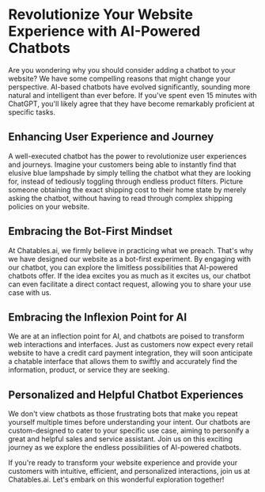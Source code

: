 # Revolutionize Your Website Experience with AI-Powered Chatbots

Are you wondering why you should consider adding a chatbot to your website? We have some compelling reasons that might change your perspective. AI-based chatbots have evolved significantly, sounding more natural and intelligent than ever before. If you've spent even 15 minutes with ChatGPT, you'll likely agree that they have become remarkably proficient at specific tasks.

## Enhancing User Experience and Journey

A well-executed chatbot has the power to revolutionize user experiences and journeys. Imagine your customers being able to instantly find that elusive blue lampshade by simply telling the chatbot what they are looking for, instead of tediously toggling through endless product filters. Picture someone obtaining the exact shipping cost to their home state by merely asking the chatbot, without having to read through complex shipping policies on your website.

## Embracing the Bot-First Mindset

At Chatables.ai, we firmly believe in practicing what we preach. That's why we have designed our website as a bot-first experiment. By engaging with our chatbot, you can explore the limitless possibilities that AI-powered chatbots offer. If the idea excites you as much as it excites us, our chatbot can even facilitate a direct contact request, allowing you to share your use case with us.

## Embracing the Inflexion Point for AI

We are at an inflection point for AI, and chatbots are poised to transform web interactions and interfaces. Just as customers now expect every retail website to have a credit card payment integration, they will soon anticipate a chatable interface that allows them to swiftly and accurately find the information, product, or service they are seeking.

## Personalized and Helpful Chatbot Experiences

We don't view chatbots as those frustrating bots that make you repeat yourself multiple times before understanding your intent. Our chatbots are custom-designed to cater to your specific use case, aiming to personify a great and helpful sales and service assistant. Join us on this exciting journey as we explore the endless possibilities of AI-powered chatbots.

If you're ready to transform your website experience and provide your customers with intuitive, efficient, and personalized interactions, join us at Chatables.ai. Let's embark on this wonderful exploration together!
